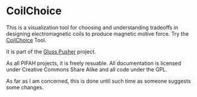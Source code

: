 # CoilChoice

This is a visualization tool for choosing and understanding tradeoffs in designing electromagnetic coils to produce magnetic motive force. Try the [CoilChoice](http://pifah.github.io/CoilChoice/) Tool.

It is part of the [Gluss Pusher](http://pifah.github.io/Gluss-Pusher/) project.

As all PIFAH projects, it is freely resuable. All documentation is licensed under Creative Commons Share Alike and all code under the GPL.

As far as I am concerned, this is done until such time as someone suggests some changes.
